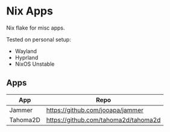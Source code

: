 # Nix Apps

Nix flake for misc apps.

Tested on personal setup:
* Wayland
* Hyprland
* NixOS Unstable

## Apps

| App | Repo |
| --- | --- |
| Jammer | https://github.com/jooapa/jammer |
| Tahoma2D | https://github.com/tahoma2d/tahoma2d |
